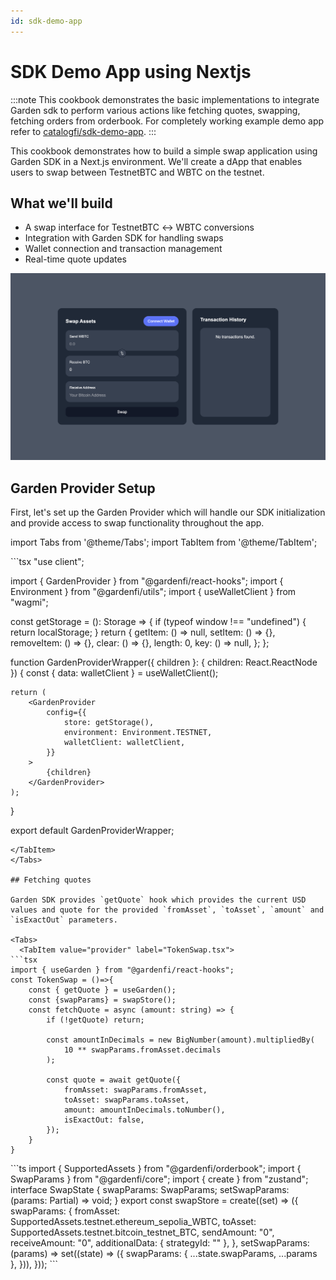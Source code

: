 ```yaml
---
id: sdk-demo-app
---
```



# SDK Demo App using Nextjs

:::note
This cookbook demonstrates the basic implementations to integrate Garden sdk to perform various actions like fetching quotes, swapping, fetching orders from orderbook. For completely working example demo app refer to [catalogfi/sdk-demo-app](https://github.com/catalogfi/sdk-demo-app).
:::

This cookbook demonstrates how to build a simple swap application using Garden SDK in a Next.js environment. We'll create a dApp that enables users to swap between TestnetBTC and WBTC on the testnet.

## What we'll build

- A swap interface for TestnetBTC ↔ WBTC conversions
- Integration with Garden SDK for handling swaps
- Wallet connection and transaction management
- Real-time quote updates

![start UI](../images/sdk-demo-app/sdk-demo-app-ui.png)

## Garden Provider Setup

First, let's set up the Garden Provider which will handle our SDK initialization and provide access to swap functionality throughout the app.

import Tabs from '@theme/Tabs';
import TabItem from '@theme/TabItem';

<Tabs>
  <TabItem value="provider" label="GardenProviderWrapper.tsx">
```tsx
"use client";

import { GardenProvider } from "@gardenfi/react-hooks";
import { Environment } from "@gardenfi/utils";
import { useWalletClient } from "wagmi";

const getStorage = (): Storage => {
    if (typeof window !== "undefined") {
        return localStorage;
    }
    return {
        getItem: () => null,
        setItem: () => {},
        removeItem: () => {},
        clear: () => {},
        length: 0,
        key: () => null,
    };
};

function GardenProviderWrapper({ children }: { children: React.ReactNode }) {
    const { data: walletClient } = useWalletClient();

    return (
        <GardenProvider
            config={{
                store: getStorage(),
                environment: Environment.TESTNET,
                walletClient: walletClient,
            }}
        >
            {children}
        </GardenProvider>
    );
}

export default GardenProviderWrapper;
```
</TabItem>
</Tabs>

## Fetching quotes

Garden SDK provides `getQuote` hook which provides the current USD values and quote for the provided `fromAsset`, `toAsset`, `amount` and `isExactOut` parameters.

<Tabs>
  <TabItem value="provider" label="TokenSwap.tsx">
```tsx
import { useGarden } from "@gardenfi/react-hooks";
const TokenSwap = ()=>{
    const { getQuote } = useGarden();
    const {swapParams} = swapStore();
    const fetchQuote = async (amount: string) => {
        if (!getQuote) return;

        const amountInDecimals = new BigNumber(amount).multipliedBy(
            10 ** swapParams.fromAsset.decimals
        );

        const quote = await getQuote({
            fromAsset: swapParams.fromAsset,
            toAsset: swapParams.toAsset,
            amount: amountInDecimals.toNumber(),
            isExactOut: false,
        });
    }
}
```
</TabItem>
<TabItem value="swapStore" label="SwapStore.ts">
```ts
import { SupportedAssets } from "@gardenfi/orderbook";
import { SwapParams } from "@gardenfi/core";
import { create } from "zustand";
interface SwapState {
  swapParams: SwapParams;
  setSwapParams: (params: Partial<SwapState["swapParams"]>) => void;
}
export const swapStore = create<SwapState>((set) => ({
  swapParams: {
    fromAsset: SupportedAssets.testnet.ethereum_sepolia_WBTC,
    toAsset: SupportedAssets.testnet.bitcoin_testnet_BTC,
    sendAmount: "0",
    receiveAmount: "0",
    additionalData: { strategyId: "" },
  },
  setSwapParams: (params) =>
    set((state) => ({
      swapParams: { ...state.swapParams, ...params },
    })),
}));
```
</TabItem>
</Tabs>
